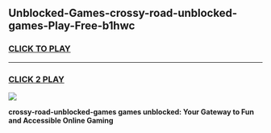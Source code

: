 
## Unblocked-Games-crossy-road-unblocked-games-Play-Free-b1hwc
<h3>
<a href="https://premium76.site?title=crossy-road-unblocked-games&ref=23A">CLICK TO PLAY</a></h3>
<hr>

<h3>
<a href="https://premium76.site?title=crossy-road-unblocked-games&ref=23A">CLICK 2 PLAY</a>
  
</h3>

<a href="https://premium76.site?title=crossy-road-unblocked-games&ref=23A"><img src="https://clearcache.store/games.png"></a>


**crossy-road-unblocked-games games unblocked: Your Gateway to Fun and Accessible Online Gaming**
